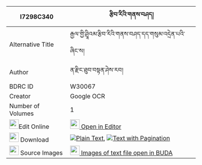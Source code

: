 |I7298C340|རྩིབ་རིའི་གནས་བཤད། 
| --- | --- 
|Alternative Title |རྒྱལ་གྱི་ཤྲཱིའམ་རྩིབ་རིའི་གནས་བཤད་དད་གསུམ་འདྲེན་པའི་ཞིང་ས།
|Author| ན་རྫིང་ཐུབ་བསྟན་ཤེས་རབ།
|BDRC ID | W30067
|Creator | Google OCR
|Number of Volumes| 1
|<img width="25" src="https://img.icons8.com/color/25/000000/edit-property.png">Edit Online| [<img width="25" src="https://avatars.githubusercontent.com/u/45091458?s=200&v=4"> Open in Editor](http://editor.openpecha.org/I7298C340)
|<img width="25" src="https://img.icons8.com/fluent/48/000000/download-2.png"/>  Download | [![](https://img.icons8.com/color/20/000000/txt.png)Plain Text](https://github.com/Openpecha/I7298C340/releases/download/v1/tsib_ri_i_neshe_plain_I7298C340.zip), [![](https://img.icons8.com/color/20/000000/txt.png)Text with Pagination](https://github.com/Openpecha/I7298C340/releases/download/v1/tsib_ri_i_neshe_pages_I7298C340.zip)
|<img width="25" src="https://img.icons8.com/plasticine/100/000000/pictures-folder.png"/>  Source Images | [<img width="25" src="https://library.bdrc.io/icons/BUDA-small.svg"> Images of text file open in BUDA](https://library.bdrc.io/show/bdr:W30067)